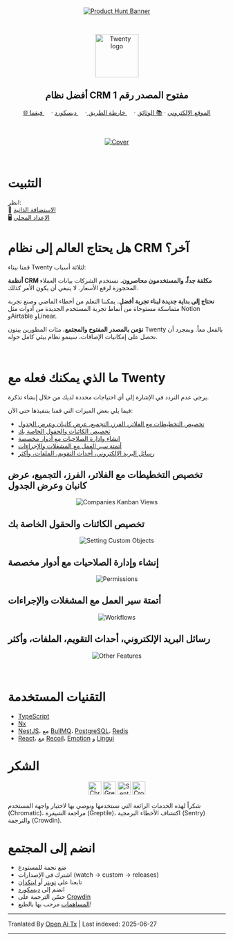 <br />

<p align="center">
  <a href="https://www.producthunt.com/products/twenty-crm">
    <picture>
      <source media="(prefers-color-scheme: dark)" srcset="https://raw.githubusercontent.com/twentyhq/twenty/refs/heads/main/packages/twenty-website/public/images/readme/product-hunt-banner-light.png" />
      <source media="(prefers-color-scheme: light)" srcset="https://raw.githubusercontent.com/twentyhq/twenty/refs/heads/main/packages/twenty-website/public/images/readme/product-hunt-banner-light.png" />
      <img src="https://raw.githubusercontent.com/twentyhq/twenty/main/packages/twenty-website/public/images/readme/product-hunt-banner-light.png" alt="Product Hunt Banner" />
    </picture>
  </a>
</p>
<br />

<p align="center">
  <a href="https://www.twenty.com">
    <img src="https://raw.githubusercontent.com/twentyhq/twenty/main/packages/twenty-website/public/images/core/logo.svg" width="100px" alt="Twenty logo" />
  </a>
</p>

<h2 align="center" >أفضل نظام CRM مفتوح المصدر رقم 1 </h2>

<p align="center"><a href="https://twenty.com">🌐 الموقع الإلكتروني</a> · <a href="https://twenty.com/developers">📚 الوثائق</a> · <a href="https://github.com/orgs/twentyhq/projects/1"><img src="https://raw.githubusercontent.com/twentyhq/twenty/main/packages/twenty-website/public/images/readme/planner-icon.svg" width="12" height="12"/> خارطة الطريق </a> · <a href="https://discord.gg/cx5n4Jzs57"><img src="https://raw.githubusercontent.com/twentyhq/twenty/main/packages/twenty-website/public/images/readme/discord-icon.svg" width="12" height="12"/> ديسكورد</a> · <a href="https://www.figma.com/file/xt8O9mFeLl46C5InWwoMrN/Twenty"><img src="https://raw.githubusercontent.com/twentyhq/twenty/main/packages/twenty-website/public/images/readme/figma-icon.png"  width="12" height="12"/>  فيغما</a></p> 
<br />


<p align="center">
  <a href="https://www.twenty.com">
    <picture>
      <source media="(prefers-color-scheme: dark)" srcset="https://raw.githubusercontent.com/twentyhq/twenty/refs/heads/main/packages/twenty-website/public/images/readme/github-cover-dark.png" />
      <source media="(prefers-color-scheme: light)" srcset="https://raw.githubusercontent.com/twentyhq/twenty/refs/heads/main/packages/twenty-website/public/images/readme/github-cover-light.png" />
      <img src="https://raw.githubusercontent.com/twentyhq/twenty/main/packages/twenty-website/public/images/readme/github-cover-light.png" alt="Cover" />
    </picture>
  </a>
</p>

<br />

# التثبيت

انظر:  
🚀 [الاستضافة الذاتية](https://twenty.com/developers/section/self-hosting)  
🖥️ [الإعداد المحلي](https://twenty.com/developers/local-setup)  

# هل يحتاج العالم إلى نظام CRM آخر؟

قمنا ببناء Twenty لثلاثة أسباب:

**أنظمة CRM مكلفة جداً، والمستخدمون محاصرون.** تستخدم الشركات بيانات العملاء المحجوزة لرفع الأسعار. لا ينبغي أن يكون الأمر كذلك.

**نحتاج إلى بداية جديدة لبناء تجربة أفضل.** يمكننا التعلم من أخطاء الماضي وصنع تجربة متماسكة مستوحاة من أنماط تجربة المستخدم الجديدة من أدوات مثل Notion وAirtable وLinear.

**نؤمن بالمصدر المفتوح والمجتمع.** مئات المطورين يبنون Twenty بالفعل معاً. وبمجرد أن نحصل على إمكانيات الإضافات، سينمو نظام بيئي كامل حوله.

<br />

# ما الذي يمكنك فعله مع Twenty

يرجى عدم التردد في الإشارة إلى أي احتياجات محددة لديك من خلال إنشاء تذكرة.

فيما يلي بعض الميزات التي قمنا بتنفيذها حتى الآن:

+ [تخصيص التخطيطات مع الفلاتر، الفرز، التجميع، عرض كانبان وعرض الجدول](#personalize-layouts-with-filters-sort-group-by-kanban-and-table-views)
+ [تخصيص الكائنات والحقول الخاصة بك](#customize-your-objects-and-fields)
+ [إنشاء وإدارة الصلاحيات مع أدوار مخصصة](#create-and-manage-permissions-with-custom-roles)
+ [أتمتة سير العمل مع المشغلات والإجراءات](#automate-workflow-with-triggers-and-actions)
+ [رسائل البريد الإلكتروني، أحداث التقويم، الملفات، وأكثر](#emails-calendar-events-files-and-more)


## تخصيص التخطيطات مع الفلاتر، الفرز، التجميع، عرض كانبان وعرض الجدول

<p align="center">
    <picture>
      <source media="(prefers-color-scheme: dark)" srcset="https://raw.githubusercontent.com/twentyhq/twenty/refs/heads/main/packages/twenty-website/public/images/readme/views-dark.png" />
      <source media="(prefers-color-scheme: light)" srcset="https://raw.githubusercontent.com/twentyhq/twenty/refs/heads/main/packages/twenty-website/public/images/readme/views-light.png" />
      <img src="https://raw.githubusercontent.com/twentyhq/twenty/main/packages/twenty-website/public/images/readme/views-light.png" alt="Companies Kanban Views" />
    </picture>
</p>

## تخصيص الكائنات والحقول الخاصة بك

<p align="center">
    <picture>
      <source media="(prefers-color-scheme: dark)" srcset="https://raw.githubusercontent.com/twentyhq/twenty/refs/heads/main/packages/twenty-website/public/images/readme/data-model-dark.png" />
      <source media="(prefers-color-scheme: light)" srcset="https://raw.githubusercontent.com/twentyhq/twenty/refs/heads/main/packages/twenty-website/public/images/readme/data-model-light.png" />
      <img src="https://raw.githubusercontent.com/twentyhq/twenty/main/packages/twenty-website/public/images/readme/data-model-light.png" alt="Setting Custom Objects" />
    </picture>
</p>

## إنشاء وإدارة الصلاحيات مع أدوار مخصصة

<p align="center">
    <picture>
      <source media="(prefers-color-scheme: dark)" srcset="https://raw.githubusercontent.com/twentyhq/twenty/refs/heads/main/packages/twenty-website/public/images/readme/permissions-dark.png" />
      <source media="(prefers-color-scheme: light)" srcset="https://raw.githubusercontent.com/twentyhq/twenty/refs/heads/main/packages/twenty-website/public/images/readme/permissions-light.png" />
      <img src="https://raw.githubusercontent.com/twentyhq/twenty/main/packages/twenty-website/public/images/readme/permissions-light.png" alt="Permissions" />
    </picture>
</p>

## أتمتة سير العمل مع المشغلات والإجراءات

<p align="center">
    <picture>
      <source media="(prefers-color-scheme: dark)" srcset="https://raw.githubusercontent.com/twentyhq/twenty/refs/heads/main/packages/twenty-website/public/images/readme/workflows-dark.png" />
      <source media="(prefers-color-scheme: light)" srcset="https://raw.githubusercontent.com/twentyhq/twenty/refs/heads/main/packages/twenty-website/public/images/readme/workflows-light.png" />
      <img src="https://raw.githubusercontent.com/twentyhq/twenty/main/packages/twenty-website/public/images/readme/workflows-light.png" alt="Workflows" />
    </picture>
</p>

## رسائل البريد الإلكتروني، أحداث التقويم، الملفات، وأكثر

<p align="center">
    <picture>
      <source media="(prefers-color-scheme: dark)" srcset="https://raw.githubusercontent.com/twentyhq/twenty/refs/heads/main/packages/twenty-website/public/images/readme/plus-other-features-dark.png" />
      <source media="(prefers-color-scheme: light)" srcset="https://raw.githubusercontent.com/twentyhq/twenty/refs/heads/main/packages/twenty-website/public/images/readme/plus-other-features-light.png" />
      <img src="https://raw.githubusercontent.com/twentyhq/twenty/main/packages/twenty-website/public/images/readme/plus-other-features-light.png" alt="Other Features" />
    </picture>
</p>

<br />

# التقنيات المستخدمة
- [TypeScript](https://www.typescriptlang.org/)
- [Nx](https://nx.dev/)
- [NestJS](https://nestjs.com/)، مع [BullMQ](https://bullmq.io/)، [PostgreSQL](https://www.postgresql.org/)، [Redis](https://redis.io/)
- [React](https://reactjs.org/)، مع [Recoil](https://recoiljs.org/)، [Emotion](https://emotion.sh/) و [Lingui](https://lingui.dev/)



# الشكر

<p align="center">
  <a href="https://www.chromatic.com/"><img src="https://raw.githubusercontent.com/twentyhq/twenty/main/packages/twenty-website/public/images/readme/chromatic.png" height="30" alt="Chromatic" /></a>
  <a href="https://greptile.com"><img src="https://raw.githubusercontent.com/twentyhq/twenty/main/packages/twenty-website/public/images/readme/greptile.png" height="30" alt="Greptile" /></a>
  <a href="https://sentry.io/"><img src="https://raw.githubusercontent.com/twentyhq/twenty/main/packages/twenty-website/public/images/readme/sentry.png" height="30" alt="Sentry" /></a>
  <a href="https://crowdin.com/"><img src="https://raw.githubusercontent.com/twentyhq/twenty/main/packages/twenty-website/public/images/readme/crowdin.png" height="30" alt="Crowdin" /></a>
</p>

  شكراً لهذه الخدمات الرائعة التي نستخدمها ونوصي بها لاختبار واجهة المستخدم (Chromatic)، مراجعة الشيفرة (Greptile)، اكتشاف الأخطاء البرمجية (Sentry) والترجمة (Crowdin).


# انضم إلى المجتمع

- ضع نجمة للمستودع
- اشترك في الإصدارات (watch -> custom -> releases)
- تابعنا على [تويتر](https://twitter.com/twentycrm) أو [لينكدإن](https://www.linkedin.com/company/twenty/) 
- انضم إلى [ديسكورد](https://discord.gg/cx5n4Jzs57)
- حسّن الترجمة على [Crowdin](https://twenty.crowdin.com/twenty) 
- [المساهمات](https://github.com/twentyhq/twenty/contribute) مرحب بها بالطبع!


---

Tranlated By [Open Ai Tx](https://github.com/OpenAiTx/OpenAiTx) | Last indexed: 2025-06-27

---